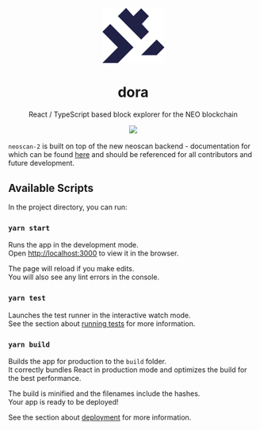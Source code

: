 <p align="center">
  <img
    src="https://raw.githubusercontent.com/CityOfZion/visual-identity/develop/_CoZ%20Branding/_Logo/_Logo%20icon/_PNG%20200x178px/CoZ_Icon_DARKBLUE_200x178px.png"
    width="125px;">
</p>

<h1 align="center">dora</h1>

<p align="center">
  React / TypeScript based block explorer for the NEO blockchain
</p>

<p align="center">
  <a href="https://circleci.com/gh/CityOfZion/neoscan-2">
    <img src="https://circleci.com/gh/CityOfZion/neoscan-2.svg?style=svg&circle-token=a7d4029776ee0262fce4c3aa466f329ae6616e5d">
  </a>
</p>

`neoscan-2` is built on top of the new neoscan backend - documentation for which can be found [here](https://app.swaggerhub.com/apis-docs/SubProto2/neoscan-2-draft/1.0.0) and should be referenced for all contributors and future development.

## Available Scripts

In the project directory, you can run:

### `yarn start`

Runs the app in the development mode.<br />
Open [http://localhost:3000](http://localhost:3000) to view it in the browser.

The page will reload if you make edits.<br />
You will also see any lint errors in the console.

### `yarn test`

Launches the test runner in the interactive watch mode.<br />
See the section about [running tests](https://facebook.github.io/create-react-app/docs/running-tests) for more information.

### `yarn build`

Builds the app for production to the `build` folder.<br />
It correctly bundles React in production mode and optimizes the build for the best performance.

The build is minified and the filenames include the hashes.<br />
Your app is ready to be deployed!

See the section about [deployment](https://facebook.github.io/create-react-app/docs/deployment) for more information.
